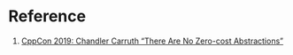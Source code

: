 # Reference

1. [CppCon 2019: Chandler Carruth “There Are No Zero-cost Abstractions”](https://www.youtube.com/watch?v=rHIkrotSwcc)

